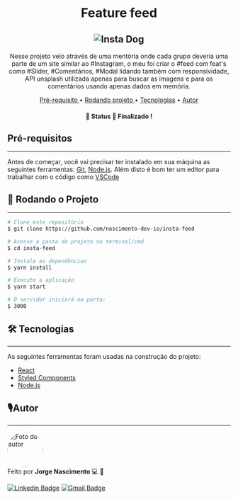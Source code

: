 <h1 align="center"> Feature feed </h1>

<h2 align="center">
<img alt="Insta Dog" title="Dog" src="https://firebasestorage.googleapis.com/v0/b/web-apps-4659f.appspot.com/o/feed.png?alt=media&token=215497eb-27db-4b74-98a4-1e516b91eebc" />
</h2>

<p align="center">Nesse projeto veio através de uma mentória onde cada grupo deveria uma parte de um site similar ao #Instagram, o meu foi criar o #feed com feat's como #Slider, #Comentários, #Modal lidando também com responsividade, API unsplash utilizada apenas para buscar as imagens e para os comentários usando apenas dados em memória.
</p>

<p align = "center">
  <a href="#pre"> Pré-requisito </a> •
  <a href="#rodando"> Rodando projeto </a> •
  <a href="#tecnologia">Tecnologias</a> • 
  <a href="#autor"> Autor </a>
</p>

<h4 align="center"> 
	🚧 Status 🚀 Finalizado !
</h4>

<h2 id="pre"> Pré-requisitos </h2>

---

Antes de começar, você vai precisar ter instalado em sua máquina as seguintes ferramentas:
[Git](https://git-scm.com), [Node.js](https://nodejs.org/en/).
Além disto é bom ter um editor para trabalhar com o código como [VSCode](https://code.visualstudio.com/)

 <h2 id="rodando">🎲 Rodando o Projeto </h2>

---

```bash
# Clone este repositório
$ git clone https://github.com/nascimento-dev-io/insta-feed

# Acesse a pasta do projeto no terminal/cmd
$ cd insta-feed

# Instale as dependências
$ yarn install

# Execute a aplicação
$ yarn start

# O servidor iniciará na porta:
$ 3000
```

<h2 id="tecnologia">🛠 Tecnologias</h2>

---

As seguintes ferramentas foram usadas na construção do projeto:

- [React](https://pt-br.reactjs.org/)
- [Styled Components](https://styled-components.com/)
- [Node.js](https://nodejs.org/en/)

<h2 id="autor"> 🎙Autor</h2>

---

 <img  width="80px;" height="80px;" style="border-radius:50px;" src="https://firebasestorage.googleapis.com/v0/b/web-apps-4659f.appspot.com/o/perfil.jpg?alt=media&token=6d0c250c-8d06-44aa-b895-64f89d655962"  alt="Foto do autor"/>
 <br />
Feito por <strong> Jorge Nascimento </strong> 💻 🚀

[![Linkedin Badge](https://img.shields.io/badge/-Jorge-blue?style=flat-square&logo=Linkedin&logoColor=white&link=https://www.linkedin.com/in/jorge-nascimento-a465511ab/)](https://www.linkedin.com/in/jorge-nascimento-a465511ab/)
[![Gmail Badge](https://img.shields.io/badge/-jorg3nascimento-c14438?style=flat-square&logo=Gmail&logoColor=white&link=mailto:nascimento.dev.io@gmail.com)](mailto:nascimento.dev.io@gmail.com)

